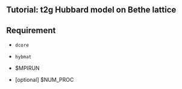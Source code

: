 Tutorial: t2g Hubbard model on Bethe lattice
--------------------------------------------

## Requirement

- ``dcore``

- ``hybmat``

- $MPIRUN

- [optional] $NUM_PROC
